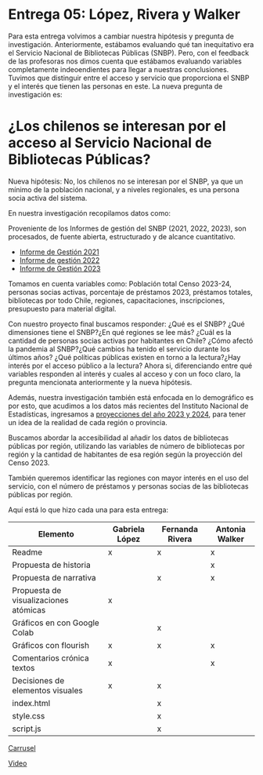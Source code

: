 # Entrega 05: López, Rivera y Walker

Para esta entrega volvimos a cambiar nuestra hipótesis y pregunta de investigación. Anteriormente, estábamos evaluando qué tan inequitativo era el Servicio Nacional de Bibliotecas Públicas (SNBP). 
Pero, con el feedback de las profesoras nos dimos cuenta que estábamos evaluando variables completamente indeoendientes para llegar a nuestras conclusiones. 
Tuvimos que distinguir entre el acceso y servicio que proporciona el SNBP y el interés que tienen las personas en este. La nueva pregunta de investigación es:
# ¿Los chilenos se interesan por el acceso al Servicio Nacional de Bibliotecas Públicas? #

Nueva hipótesis: No, los chilenos no se interesan por el SNBP, ya que un mínimo de la población nacional, y a niveles regionales, es una persona socia activa del sistema. 

En nuestra investigación recopilamos datos como: 

Proveniente de los Informes de gestión del SNBP (2021, 2022, 2023), son procesados, de fuente abierta, estructurado y de alcance cuantitativo.
* [Informe de Gestión 2021](https://www.bibliotecaspublicas.gob.cl/sites/www.bibliotecaspublicas.gob.cl/files/2022-04/SNBP_informe2021_VF.pdf)  
* [Informe de gestión 2022](https://www.bibliotecaspublicas.gob.cl/sites/www.bibliotecaspublicas.gob.cl/files/2023-04/SNBP_informe2022_1503_0.pdf)  
* [Informe de Gestión 2023](https://www.bibliotecaspublicas.gob.cl/sites/www.bibliotecaspublicas.gob.cl/files/2024-04/SNBP_informe2023_final.pdf)


Tomamos en cuenta variables como: Población total Censo 2023-24, personas socias activas, porcentaje de préstamos 2023, préstamos totales, bibliotecas por todo Chile, regiones, capacitaciones, inscripciones, presupuesto para material digital. 

Con nuestro proyecto final buscamos responder: ¿Qué es el SNBP? ¿Qué dimensiones tiene el SNBP?¿En qué regiones se lee más? ¿Cuál es la cantidad de personas socias activas por habitantes en Chile? ¿Cómo afectó la pandemia al SNBP?¿Qué cambios ha tenido el servicio durante los últimos años? ¿Qué políticas públicas existen en torno a la lectura?¿Hay interés por el acceso público a la lectura?
Ahora si, diferenciando entre qué variables responden al interés y cuales al acceso y con un foco claro, la pregunta mencionata anteriormente y la nueva hipótesis. 

Además, nuestra investigación también está enfocada en lo demográfico es por esto, que acudimos a los datos más recientes del Instituto Nacional de Estadísticas, ingresamos a [proyecciones del año 2023 y 2024](https://www.ine.gob.cl/docs/default-source/proyecciones-de-poblacion/cuadros-estadisticos/base-2017/ine_estimaciones-y-proyecciones-2002-2035_base-2017_region_area_tabulados.xlsx?sfvrsn=e9bd6edf_6), para tener un idea de la realidad de cada región o provincia. 

Buscamos abordar la accesibilidad al añadir los datos de bibliotecas públicas por región, utilizando las variables de número de bibliotecas por región y la cantidad de habitantes de esa región según la proyección del Censo 2023.

También queremos identificar las regiones con mayor interés en el uso del servicio, con el número de préstamos y personas socias de las bibliotecas públicas por región.

Aquí está lo que hizo cada una para esta entrega:

| Elemento | Gabriela López | Fernanda Rivera | Antonia Walker |
| ----- | ----- | ----- | ----- |
| Readme  | x | x | x |
| Propuesta de historia |  |  | x |
| Propuesta de narrativa |  | x  | x |
| Propuesta de visualizaciones atómicas | x |  |  |
| Gráficos en con Google Colab |  | x |  |
| Gráficos con flourish | x | x | x |
| Comentarios crónica textos |x |  | x |
| Decisiones de elementos visuales | x | x |  |
| index.html |  | x |  |
| style.css |  | x |  |
| script.js |  | x |  |

[Carrusel](https://github.com/Fariver/Proyecto-Chile-en-Paginas/blob/0b04c6d6790c62eab86810ac0042e18da91f2f9e/Entrega_05/Readme/presentacion_chile_en_p%C3%A1ginas.pdf)

[Video](https://youtu.be/fvRWhT702XY)
